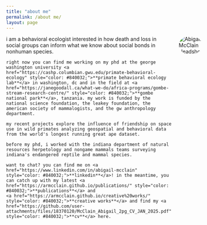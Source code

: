 ```yaml
---
title: "about me"
permalink: /about me/
layout: page
--- 
```


<div style="display: flex; align-items: flex-start; gap: 20px;">

  <!-- Text Content -->
  <div style="flex: 1; max-width: 600px;">
    i am a behavioral ecologist interested in how death and loss in social groups can inform what we know about social bonds in nonhuman species. 

    right now you can find me working on my phd at the george washington university <a href="https://cashp.columbian.gwu.edu/primate-behavioral-ecology" style="color: #840032;">**primate behavioral ecology lab**</a> in washington, dc and in the field at <a href="https://janegoodall.ca/what-we-do/africa-programs/gombe-stream-research-centre/" style="color: #840032;">**gombe national park**</a>, tanzania. my work is funded by the national science foundation, the leakey foundation, the american society of mammalogists, and the gw anthropology department.  

    my recent projects explore the influence of friendship on space use in wild primates analyzing geospatial and behavioral data from the world's longest running great ape dataset.

    before my phd, i worked with the indiana department of natural resources herpetology and nongame mammals teams surveying indiana's endangered reptile and mammal species.  

    want to chat? you can find me on <a href="https://www.linkedin.com/in/abigail-mcclain" style="color: #840032;">**linkedin**</a>! in the meantime, you can catch up with my latest <a href="https://armcclain.github.io/publications/" style="color: #840032;">**publications**</a> and 
    <a href="https://armcclain.github.io/creative%20works/" style="color: #840032;">**creative works**</a> and find my <a href="https://github.com/user-attachments/files/18370120/McClain_Abigail_2pg_CV_JAN_2025.pdf" style="color: #840032;">**cv**</a> here.
  </div>

  <!-- Headshot Image -->
  <div>
    <img src="https://github.com/user-attachments/assets/d733de93-f5a5-4a5b-8028-a6e5e4335336" alt="Abigail McClain Headshot" style="border-radius: 50%; max-width: 200px; height: auto;">
  </div>

</div>


